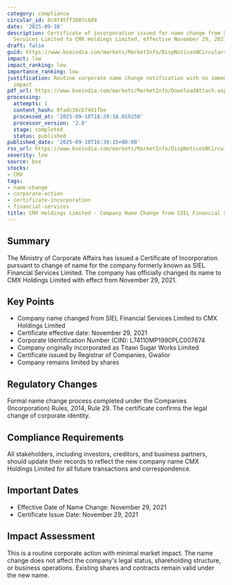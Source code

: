 ```yaml
---
category: compliance
circular_id: 8c9745ff3007c6d9
date: '2025-09-10'
description: Certificate of incorporation issued for name change from SIEL Financial
  Services Limited to CMX Holdings Limited, effective November 29, 2021.
draft: false
guid: https://www.bseindia.com/markets/MarketInfo/DispNoticesNCirculars.aspx?Noticeid={3F995163-9AD0-4CE3-AF05-F1DE40D6A669}&noticeno=20250910-56&dt=09/10/2025&icount=56&totcount=59&flag=0
impact: low
impact_ranking: low
importance_ranking: low
justification: Routine corporate name change notification with no immediate market
  impact
pdf_url: https://www.bseindia.com/markets/MarketInfo/DownloadAttach.aspx?id=20250910-56&attachedId=755052be-3c17-4e52-bd0c-0fd3676d5be8
processing:
  attempts: 1
  content_hash: 0fadc16cb7441fbe
  processed_at: '2025-09-10T18:29:18.019258'
  processor_version: '2.0'
  stage: completed
  status: published
published_date: '2025-09-10T16:39:15+00:00'
rss_url: https://www.bseindia.com/markets/MarketInfo/DispNoticesNCirculars.aspx?Noticeid={3F995163-9AD0-4CE3-AF05-F1DE40D6A669}&noticeno=20250910-56&dt=09/10/2025&icount=56&totcount=59&flag=0
severity: low
source: bse
stocks:
- CMX
tags:
- name-change
- corporate-action
- certificate-incorporation
- financial-services
title: CMX Holdings Limited - Company Name Change from SIEL Financial Services Limited
---
```


## Summary

The Ministry of Corporate Affairs has issued a Certificate of Incorporation pursuant to change of name for the company formerly known as SIEL Financial Services Limited. The company has officially changed its name to CMX Holdings Limited with effect from November 29, 2021.

## Key Points

- Company name changed from SIEL Financial Services Limited to CMX Holdings Limited
- Certificate effective date: November 29, 2021
- Corporate Identification Number (CIN): L74110MP1990PLC007674
- Company originally incorporated as Titawi Sugar Works Limited
- Certificate issued by Registrar of Companies, Gwalior
- Company remains limited by shares

## Regulatory Changes

Formal name change process completed under the Companies (Incorporation) Rules, 2014, Rule 29. The certificate confirms the legal change of corporate identity.

## Compliance Requirements

All stakeholders, including investors, creditors, and business partners, should update their records to reflect the new company name CMX Holdings Limited for all future transactions and correspondence.

## Important Dates

- Effective Date of Name Change: November 29, 2021
- Certificate Issue Date: November 29, 2021

## Impact Assessment

This is a routine corporate action with minimal market impact. The name change does not affect the company's legal status, shareholding structure, or business operations. Existing shares and contracts remain valid under the new name.